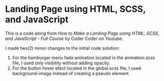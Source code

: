 # Landing Page using HTML, SCSS, and JavaScript 

This is a code along from *How to Make a Landing Page using HTML, SCSS, and JavaScript - Full Course* by Coder Coder on Youtube.

I made two(2) minor changes to the initial code solution:
  1. For the hamburger menu fade animation located in the animation.scss file, I used only visibility without adding opacity.
  2. For the button hover efect located in the global.scss file, I used background-image instead of creating a pseudo element.
